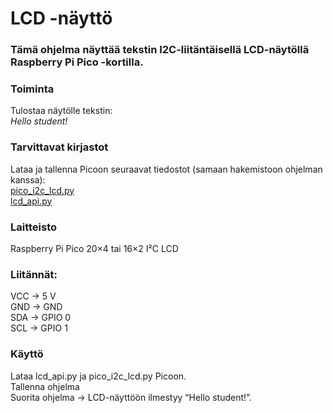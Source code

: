 # LCD -näyttö
### Tämä ohjelma näyttää tekstin I2C-liitäntäisellä LCD-näytöllä Raspberry Pi Pico -kortilla.

### Toiminta
Tulostaa näytölle tekstin:  
*Hello student!*

### Tarvittavat kirjastot
Lataa ja tallenna Picoon seuraavat tiedostot (samaan hakemistoon ohjelman kanssa):  
[pico_i2c_lcd.py](https://github.com/T-622/RPI-PICO-I2C-LCD/blob/main/pico_i2c_lcd.py)  
[lcd_api.py](https://github.com/dhylands/python_lcd/blob/master/lcd/lcd_api.py)

### Laitteisto
Raspberry Pi Pico
20×4 tai 16×2 I²C LCD

### Liitännät:
VCC → 5 V  
GND → GND  
SDA → GPIO 0  
SCL → GPIO 1

### Käyttö  
Lataa lcd_api.py ja pico_i2c_lcd.py Picoon.  
Tallenna ohjelma  
Suorita ohjelma → LCD-näyttöön ilmestyy “Hello student!”.

